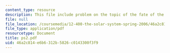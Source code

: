 ```yaml
---
content_type: resource
description: This file include problem on the topic of the fate of the earth.
file: null
file_location: /coursemedia/12-400-the-solar-system-spring-2006/46a2c814e6b6312b5826c0143300f3f9_ps2.pdf
file_type: application/pdf
resourcetype: Document
title: ps2.pdf
uid: 46a2c814-e6b6-312b-5826-c0143300f3f9
---
```

